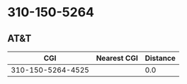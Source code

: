 # 310-150-5264
## AT&T


| CGI | Nearest CGI | Distance |
|-----|-------------|----------|
| 310-150-5264-4525 |  | 0.0 |
